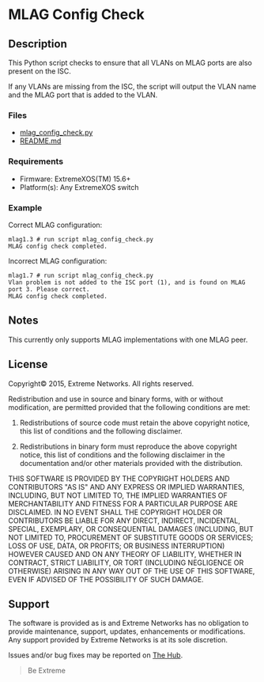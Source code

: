 # MLAG Config Check

## Description
This Python script checks to ensure that all VLANs on MLAG ports are also present on the ISC.

If any VLANs are missing from the ISC, the script will output the VLAN name and the MLAG port that is added to the VLAN.

### Files
* [mlag_config_check.py](mlag_config_check.py)
* [README.md](README.md)

### Requirements
* Firmware: ExtremeXOS(TM) 15.6+
* Platform(s): Any ExtremeXOS switch

### Example

Correct MLAG configuration:
```
mlag1.3 # run script mlag_config_check.py
MLAG config check completed.
```

Incorrect MLAG configuration:
```
mlag1.7 # run script mlag_config_check.py
Vlan problem is not added to the ISC port (1), and is found on MLAG port 3. Please correct.
MLAG config check completed.
```

## Notes
This currently only supports MLAG implementations with one MLAG peer.

## License
Copyright© 2015, Extreme Networks.  All rights reserved.

Redistribution and use in source and binary forms, with or without modification,
are permitted provided that the following conditions are met:

1. Redistributions of source code must retain the above copyright notice, this
list of conditions and the following disclaimer.

2. Redistributions in binary form must reproduce the above copyright notice,
this list of conditions and the following disclaimer in the documentation
and/or other materials provided with the distribution.

THIS SOFTWARE IS PROVIDED BY THE COPYRIGHT HOLDERS AND CONTRIBUTORS "AS IS" AND
ANY EXPRESS OR IMPLIED WARRANTIES, INCLUDING, BUT NOT LIMITED TO, THE IMPLIED
WARRANTIES OF MERCHANTABILITY AND FITNESS FOR A PARTICULAR PURPOSE ARE
DISCLAIMED. IN NO EVENT SHALL THE COPYRIGHT HOLDER OR CONTRIBUTORS BE LIABLE
FOR ANY DIRECT, INDIRECT, INCIDENTAL, SPECIAL, EXEMPLARY, OR CONSEQUENTIAL
DAMAGES (INCLUDING, BUT NOT LIMITED TO, PROCUREMENT OF SUBSTITUTE GOODS OR
SERVICES; LOSS OF USE, DATA, OR PROFITS; OR BUSINESS INTERRUPTION) HOWEVER
CAUSED AND ON ANY THEORY OF LIABILITY, WHETHER IN CONTRACT, STRICT LIABILITY,
OR TORT (INCLUDING NEGLIGENCE OR OTHERWISE) ARISING IN ANY WAY OUT OF THE USE
OF THIS SOFTWARE, EVEN IF ADVISED OF THE POSSIBILITY OF SUCH DAMAGE.

## Support
The software is provided as is and Extreme Networks has no obligation to provide
maintenance, support, updates, enhancements or modifications.
Any support provided by Extreme Networks is at its sole discretion.

Issues and/or bug fixes may be reported on [The Hub](https://community.extremenetworks.com/extreme).

>Be Extreme
